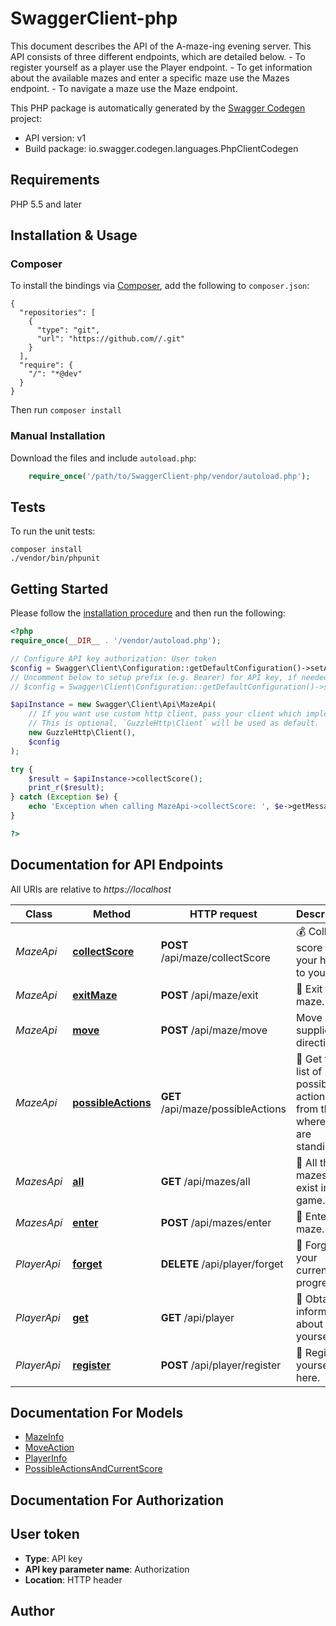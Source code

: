 # SwaggerClient-php
This document describes the API of the A-maze-ing evening server.    This API consists of three different endpoints, which are detailed below.   - To register yourself as a player use the Player endpoint.   - To get information about the available mazes and enter a specific maze use the Mazes endpoint.   - To navigate a maze use the Maze endpoint.

This PHP package is automatically generated by the [Swagger Codegen](https://github.com/swagger-api/swagger-codegen) project:

- API version: v1
- Build package: io.swagger.codegen.languages.PhpClientCodegen

## Requirements

PHP 5.5 and later

## Installation & Usage
### Composer

To install the bindings via [Composer](http://getcomposer.org/), add the following to `composer.json`:

```
{
  "repositories": [
    {
      "type": "git",
      "url": "https://github.com//.git"
    }
  ],
  "require": {
    "/": "*@dev"
  }
}
```

Then run `composer install`

### Manual Installation

Download the files and include `autoload.php`:

```php
    require_once('/path/to/SwaggerClient-php/vendor/autoload.php');
```

## Tests

To run the unit tests:

```
composer install
./vendor/bin/phpunit
```

## Getting Started

Please follow the [installation procedure](#installation--usage) and then run the following:

```php
<?php
require_once(__DIR__ . '/vendor/autoload.php');

// Configure API key authorization: User token
$config = Swagger\Client\Configuration::getDefaultConfiguration()->setApiKey('Authorization', 'YOUR_API_KEY');
// Uncomment below to setup prefix (e.g. Bearer) for API key, if needed
// $config = Swagger\Client\Configuration::getDefaultConfiguration()->setApiKeyPrefix('Authorization', 'Bearer');

$apiInstance = new Swagger\Client\Api\MazeApi(
    // If you want use custom http client, pass your client which implements `GuzzleHttp\ClientInterface`.
    // This is optional, `GuzzleHttp\Client` will be used as default.
    new GuzzleHttp\Client(),
    $config
);

try {
    $result = $apiInstance->collectScore();
    print_r($result);
} catch (Exception $e) {
    echo 'Exception when calling MazeApi->collectScore: ', $e->getMessage(), PHP_EOL;
}

?>
```

## Documentation for API Endpoints

All URIs are relative to *https://localhost*

Class | Method | HTTP request | Description
------------ | ------------- | ------------- | -------------
*MazeApi* | [**collectScore**](docs/Api/MazeApi.md#collectscore) | **POST** /api/maze/collectScore | 💰 Collect score from your hand to your bag.
*MazeApi* | [**exitMaze**](docs/Api/MazeApi.md#exitmaze) | **POST** /api/maze/exit | 🚪 Exit the maze.
*MazeApi* | [**move**](docs/Api/MazeApi.md#move) | **POST** /api/maze/move | Move in the supplied direction.
*MazeApi* | [**possibleActions**](docs/Api/MazeApi.md#possibleactions) | **GET** /api/maze/possibleActions | 👀 Get the list of possible actions, from the tile where you are standing.
*MazesApi* | [**all**](docs/Api/MazesApi.md#all) | **GET** /api/mazes/all | 📜 All the mazes that exist in the game.
*MazesApi* | [**enter**](docs/Api/MazesApi.md#enter) | **POST** /api/mazes/enter | 🌟 Enter a maze.
*PlayerApi* | [**forget**](docs/Api/PlayerApi.md#forget) | **DELETE** /api/player/forget | 🙈 Forget your current progress.
*PlayerApi* | [**get**](docs/Api/PlayerApi.md#get) | **GET** /api/player | 👤 Obtain information about yourself.
*PlayerApi* | [**register**](docs/Api/PlayerApi.md#register) | **POST** /api/player/register | 📝 Register yourself here.


## Documentation For Models

 - [MazeInfo](docs/Model/MazeInfo.md)
 - [MoveAction](docs/Model/MoveAction.md)
 - [PlayerInfo](docs/Model/PlayerInfo.md)
 - [PossibleActionsAndCurrentScore](docs/Model/PossibleActionsAndCurrentScore.md)


## Documentation For Authorization


## User token

- **Type**: API key
- **API key parameter name**: Authorization
- **Location**: HTTP header


## Author




